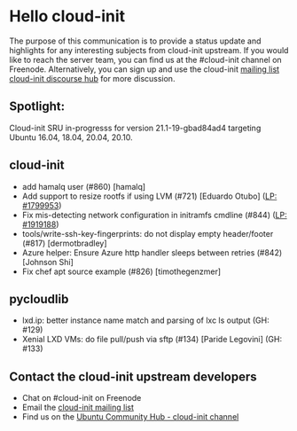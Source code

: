 # Hello cloud-init

The purpose of this communication is to provide a status update and
highlights for any interesting subjects from cloud-init upstream. If
you would like to reach the server team, you can find us at
the #cloud-init channel on Freenode. Alternatively, you can sign up
and use the cloud-init [mailing list](mailto:cloud-init@lists.launchpad.net)
[cloud-init discourse hub](https://discourse.ubuntu.com/c/server/cloud-init) for more
discussion.

## Spotlight:
Cloud-init SRU in-progresss for version 21.1-19-gbad84ad4 targeting Ubuntu 16.04, 18.04, 20.04, 20.10.


## cloud-init

- add hamalq user (#860) [hamalq]
- Add support to resize rootfs if using LVM (#721)
  [Eduardo Otubo] ([LP: #1799953](https://bugs.launchpad.net/bugs/1799953))
- Fix mis-detecting network configuration in initramfs cmdline (#844)
  ([LP: #1919188](https://bugs.launchpad.net/bugs/1919188))
- tools/write-ssh-key-fingerprints: do not display empty header/footer
  (#817) [dermotbradley]
- Azure helper: Ensure Azure http handler sleeps between retries (#842)
  [Johnson Shi]
- Fix chef apt source example (#826) [timothegenzmer]

## pycloudlib

- lxd.ip: better instance name match and parsing of lxc ls output
  (GH: #129)
- Xenial LXD VMs: do file pull/push via sftp (#134)
  [Paride Legovini] (GH: #133)

## Contact the cloud-init upstream developers

- Chat on #cloud-init on Freenode
- Email the [cloud-init mailing list](mailto:cloud-init@lists.launchpad.net)
- Find us on the [Ubuntu Community Hub - cloud-init channel](https://discourse.ubuntu.com/c/server/cloud-init)
